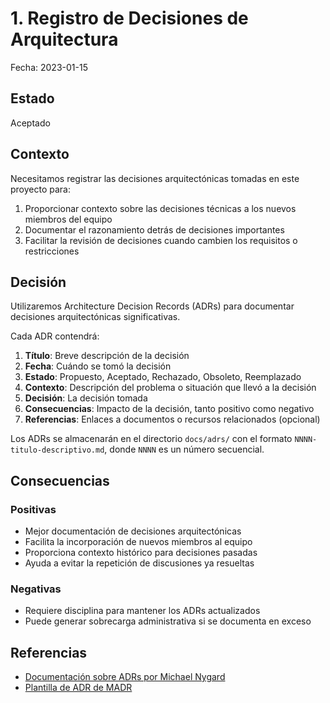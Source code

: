 # 1. Registro de Decisiones de Arquitectura

Fecha: 2023-01-15

## Estado

Aceptado

## Contexto

Necesitamos registrar las decisiones arquitectónicas tomadas en este proyecto para:

1. Proporcionar contexto sobre las decisiones técnicas a los nuevos miembros del equipo
2. Documentar el razonamiento detrás de decisiones importantes
3. Facilitar la revisión de decisiones cuando cambien los requisitos o restricciones

## Decisión

Utilizaremos Architecture Decision Records (ADRs) para documentar decisiones arquitectónicas significativas.

Cada ADR contendrá:

1. **Título**: Breve descripción de la decisión
2. **Fecha**: Cuándo se tomó la decisión
3. **Estado**: Propuesto, Aceptado, Rechazado, Obsoleto, Reemplazado
4. **Contexto**: Descripción del problema o situación que llevó a la decisión
5. **Decisión**: La decisión tomada
6. **Consecuencias**: Impacto de la decisión, tanto positivo como negativo
7. **Referencias**: Enlaces a documentos o recursos relacionados (opcional)

Los ADRs se almacenarán en el directorio `docs/adrs/` con el formato `NNNN-titulo-descriptivo.md`, donde `NNNN` es un número secuencial.

## Consecuencias

### Positivas

- Mejor documentación de decisiones arquitectónicas
- Facilita la incorporación de nuevos miembros al equipo
- Proporciona contexto histórico para decisiones pasadas
- Ayuda a evitar la repetición de discusiones ya resueltas

### Negativas

- Requiere disciplina para mantener los ADRs actualizados
- Puede generar sobrecarga administrativa si se documenta en exceso

## Referencias

- [Documentación sobre ADRs por Michael Nygard](https://cognitect.com/blog/2011/11/15/documenting-architecture-decisions)
- [Plantilla de ADR de MADR](https://adr.github.io/madr/)
